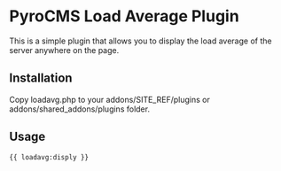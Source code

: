 # PyroCMS Load Average Plugin

This is a simple plugin that allows you to display the load average of the server anywhere on the page. 

## Installation

Copy loadavg.php to your addons/SITE_REF/plugins or addons/shared_addons/plugins folder.

## Usage

```
{{ loadavg:disply }}
```

